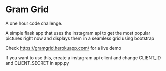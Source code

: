 # Gram Grid

A one hour code challenge. 

A simple flask app that uses the instagram api to get the most popular pictures right now and displays them in a seamless grid using bootstrap

Check https://gramgrid.herokuapp.com/ for a live demo

If you want to use this, create a instagram api client and change CLIENT_ID and CLIENT_SECRET in app.py